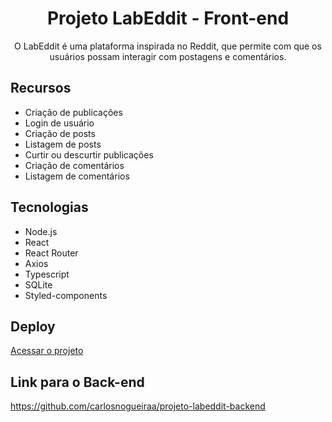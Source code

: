 <h1 align="center">
    Projeto LabEddit - Front-end
</h1>

<p align="center">
    O LabEddit é uma plataforma inspirada no Reddit, que permite com que os usuários possam interagir com postagens e comentários.
</p>

## Recursos

- Criação de publicações
- Login de usuário
- Criação de posts
- Listagem de posts
- Curtir ou descurtir publicações
- Criação de comentários
- Listagem de comentários

## Tecnologias
- Node.js
- React
- React Router
- Axios
- Typescript
- SQLite
- Styled-components

## Deploy

[Acessar o projeto](https://projeto-labeddit-frontend-barbosa-a.surge.sh)

## Link para o Back-end

https://github.com/carlosnogueiraa/projeto-labeddit-backend